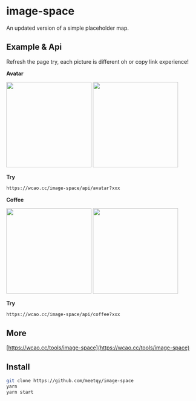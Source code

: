 # image-space

An updated version of a simple placeholder map.

## Example & Api

Refresh the page try, each picture is different oh or copy link experience!

**Avatar**

<div>
  <img width="225" src="https://wcao.cc/image-space/api/avatar?1" />
  <img width="225" src="https://wcao.cc/image-space/api/avatar?2" />
</div>

**Try**
``` html
https://wcao.cc/image-space/api/avatar?xxx 
```

**Coffee**

<div>
  <img width="225" src="https://wcao.cc/image-space/api/coffee?1" />
  <img width="225" src="https://wcao.cc/image-space/api/coffee?2" />
</div>

**Try**
``` html
https://wcao.cc/image-space/api/coffee?xxx 
```

## More

[https://wcao.cc/tools/image-space](https://wcao.cc/tools/image-space)

## Install

``` bash
git clone https://github.com/meetqy/image-space
yarn 
yarn start
```

